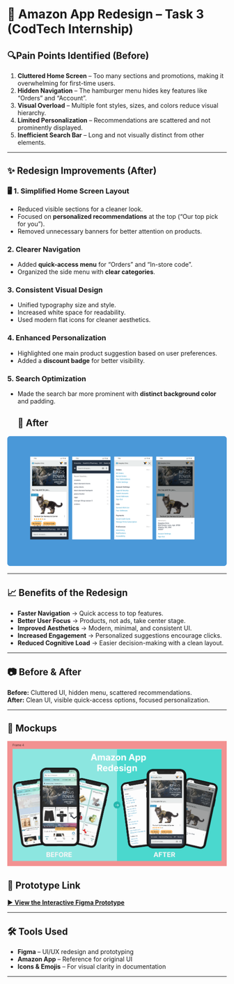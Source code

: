 # 🛒 Amazon App Redesign – Task 3 (CodTech Internship)

## 🔍Pain Points Identified (Before)
1.  **Cluttered Home Screen** – Too many sections and promotions, making it overwhelming for first-time users.  
2.  **Hidden Navigation** – The hamburger menu hides key features like “Orders” and “Account”.  
3.  **Visual Overload** – Multiple font styles, sizes, and colors reduce visual hierarchy.  
4.  **Limited Personalization** – Recommendations are scattered and not prominently displayed.  
5.  **Inefficient Search Bar** – Long and not visually distinct from other elements.  

---

## ✨ Redesign Improvements (After)

### 🖥 1. Simplified Home Screen Layout
- Reduced visible sections for a cleaner look.  
- Focused on **personalized recommendations** at the top (“Our top pick for you”).  
- Removed unnecessary banners for better attention on products.

###  2. Clearer Navigation
- Added **quick-access menu** for “Orders” and “In-store code”.  
- Organized the side menu with **clear categories**.

###  3. Consistent Visual Design
- Unified typography size and style.  
- Increased white space for readability.  
- Used modern flat icons for cleaner aesthetics.

###  4. Enhanced Personalization
- Highlighted one main product suggestion based on user preferences.  
- Added a **discount badge** for better visibility.

###  5. Search Optimization
- Made the search bar more prominent with **distinct background color** and padding.

  ## 📸 After
![Mockups](https://github.com/deepika1163/codetech_internship/blob/main/task3/amzon_after.png?raw=true)

---

## 📈 Benefits of the Redesign
-  **Faster Navigation** → Quick access to top features.  
-  **Better User Focus** → Products, not ads, take center stage.  
-  **Improved Aesthetics** → Modern, minimal, and consistent UI.  
-  **Increased Engagement** → Personalized suggestions encourage clicks.  
-  **Reduced Cognitive Load** → Easier decision-making with a clean layout.  

---

## 📷 Before & After
**Before:** Cluttered UI, hidden menu, scattered recommendations.  
**After:** Clean UI, visible quick-access options, focused personalization.

---

## 📸 Mockups
![Mockups](https://github.com/deepika1163/codetech_internship/blob/main/task3/Screenshot%202025-08-10%20194805.png?raw=true)

## 🔗 Prototype Link
[▶ **View the Interactive Figma Prototype**](https://www.figma.com/proto/YFXOTgUqGwn9lAB4eqNRE4/Untitled?node-id=248-239&t=aESdxpmBx3SbIaCT-1)  

---

## 🛠 Tools Used
- **Figma** – UI/UX redesign and prototyping  
- **Amazon App** – Reference for original UI  
- **Icons & Emojis** – For visual clarity in documentation  

---
